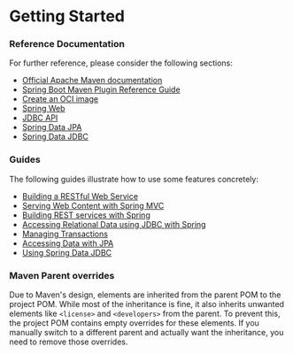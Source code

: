 # Getting Started

### Reference Documentation
For further reference, please consider the following sections:

* [Official Apache Maven documentation](https://maven.apache.org/guides/index.html)
* [Spring Boot Maven Plugin Reference Guide](https://docs.spring.io/spring-boot/docs/3.3.1/maven-plugin/reference/html/)
* [Create an OCI image](https://docs.spring.io/spring-boot/docs/3.3.1/maven-plugin/reference/html/#build-image)
* [Spring Web](https://docs.spring.io/spring-boot/docs/3.3.1/reference/htmlsingle/index.html#web)
* [JDBC API](https://docs.spring.io/spring-boot/docs/3.3.1/reference/htmlsingle/index.html#data.sql)
* [Spring Data JPA](https://docs.spring.io/spring-boot/docs/3.3.1/reference/htmlsingle/index.html#data.sql.jpa-and-spring-data)
* [Spring Data JDBC](https://docs.spring.io/spring-boot/docs/3.3.1/reference/htmlsingle/index.html#data.sql.jdbc)

### Guides
The following guides illustrate how to use some features concretely:

* [Building a RESTful Web Service](https://spring.io/guides/gs/rest-service/)
* [Serving Web Content with Spring MVC](https://spring.io/guides/gs/serving-web-content/)
* [Building REST services with Spring](https://spring.io/guides/tutorials/rest/)
* [Accessing Relational Data using JDBC with Spring](https://spring.io/guides/gs/relational-data-access/)
* [Managing Transactions](https://spring.io/guides/gs/managing-transactions/)
* [Accessing Data with JPA](https://spring.io/guides/gs/accessing-data-jpa/)
* [Using Spring Data JDBC](https://github.com/spring-projects/spring-data-examples/tree/master/jdbc/basics)

### Maven Parent overrides

Due to Maven's design, elements are inherited from the parent POM to the project POM.
While most of the inheritance is fine, it also inherits unwanted elements like `<license>` and `<developers>` from the parent.
To prevent this, the project POM contains empty overrides for these elements.
If you manually switch to a different parent and actually want the inheritance, you need to remove those overrides.

